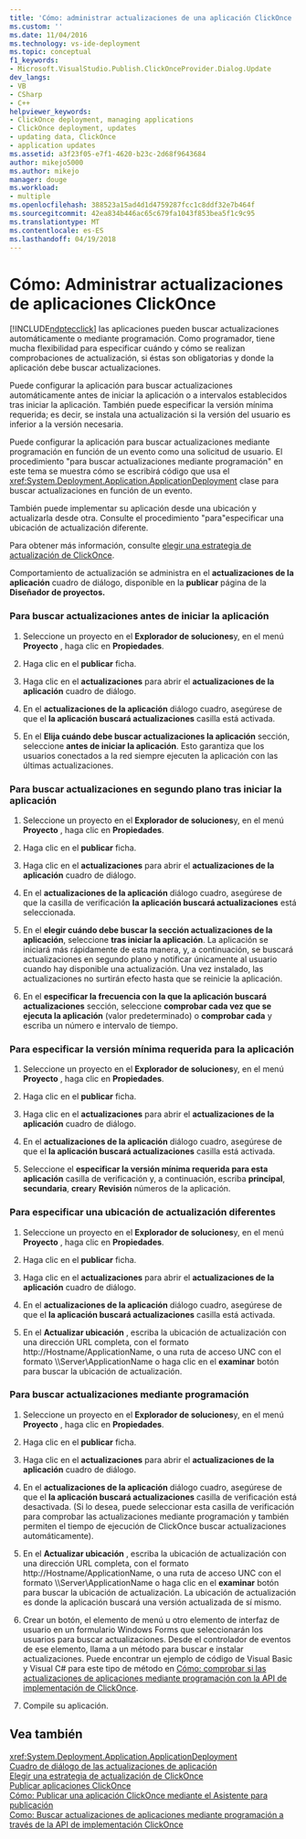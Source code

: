 ```yaml
---
title: 'Cómo: administrar actualizaciones de una aplicación ClickOnce | Documentos de Microsoft'
ms.custom: ''
ms.date: 11/04/2016
ms.technology: vs-ide-deployment
ms.topic: conceptual
f1_keywords:
- Microsoft.VisualStudio.Publish.ClickOnceProvider.Dialog.Update
dev_langs:
- VB
- CSharp
- C++
helpviewer_keywords:
- ClickOnce deployment, managing applications
- ClickOnce deployment, updates
- updating data, ClickOnce
- application updates
ms.assetid: a3f23f05-e7f1-4620-b23c-2d68f9643684
author: mikejo5000
ms.author: mikejo
manager: douge
ms.workload:
- multiple
ms.openlocfilehash: 388523a15ad4d1d4759287fcc1c8ddf32e7b464f
ms.sourcegitcommit: 42ea834b446ac65c679fa1043f853bea5f1c9c95
ms.translationtype: MT
ms.contentlocale: es-ES
ms.lasthandoff: 04/19/2018
---
```

# <a name="how-to-manage-updates-for-a-clickonce-application"></a>Cómo: Administrar actualizaciones de aplicaciones ClickOnce
[!INCLUDE[ndptecclick](../deployment/includes/ndptecclick_md.md)] las aplicaciones pueden buscar actualizaciones automáticamente o mediante programación. Como programador, tiene mucha flexibilidad para especificar cuándo y cómo se realizan comprobaciones de actualización, si éstas son obligatorias y donde la aplicación debe buscar actualizaciones.  
  
 Puede configurar la aplicación para buscar actualizaciones automáticamente antes de iniciar la aplicación o a intervalos establecidos tras iniciar la aplicación. También puede especificar la versión mínima requerida; es decir, se instala una actualización si la versión del usuario es inferior a la versión necesaria.  
  
 Puede configurar la aplicación para buscar actualizaciones mediante programación en función de un evento como una solicitud de usuario. El procedimiento "para buscar actualizaciones mediante programación" en este tema se muestra cómo se escribirá código que usa el <xref:System.Deployment.Application.ApplicationDeployment> clase para buscar actualizaciones en función de un evento.  
  
 También puede implementar su aplicación desde una ubicación y actualizarla desde otra. Consulte el procedimiento "para"especificar una ubicación de actualización diferente.  
  
 Para obtener más información, consulte [elegir una estrategia de actualización de ClickOnce](../deployment/choosing-a-clickonce-update-strategy.md).  
  
 Comportamiento de actualización se administra en el **actualizaciones de la aplicación** cuadro de diálogo, disponible en la **publicar** página de la **Diseñador de proyectos.**  
  
### <a name="to-check-for-updates-before-the-application-starts"></a>Para buscar actualizaciones antes de iniciar la aplicación  
  
1.  Seleccione un proyecto en el **Explorador de soluciones**y, en el menú **Proyecto** , haga clic en **Propiedades**.  
  
2.  Haga clic en el **publicar** ficha.  
  
3.  Haga clic en el **actualizaciones** para abrir el **actualizaciones de la aplicación** cuadro de diálogo.  
  
4.  En el **actualizaciones de la aplicación** diálogo cuadro, asegúrese de que el **la aplicación buscará actualizaciones** casilla está activada.  
  
5.  En el **Elija cuándo debe buscar actualizaciones la aplicación** sección, seleccione **antes de iniciar la aplicación**. Esto garantiza que los usuarios conectados a la red siempre ejecuten la aplicación con las últimas actualizaciones.  
  
### <a name="to-check-for-updates-in-the-background-after-the-application-starts"></a>Para buscar actualizaciones en segundo plano tras iniciar la aplicación  
  
1.  Seleccione un proyecto en el **Explorador de soluciones**y, en el menú **Proyecto** , haga clic en **Propiedades**.  
  
2.  Haga clic en el **publicar** ficha.  
  
3.  Haga clic en el **actualizaciones** para abrir el **actualizaciones de la aplicación** cuadro de diálogo.  
  
4.  En el **actualizaciones de la aplicación** diálogo cuadro, asegúrese de que la casilla de verificación **la aplicación buscará actualizaciones** está seleccionada.  
  
5.  En el **elegir cuándo debe buscar la sección actualizaciones de la aplicación**, seleccione **tras iniciar la aplicación**. La aplicación se iniciará más rápidamente de esta manera, y, a continuación, se buscará actualizaciones en segundo plano y notificar únicamente al usuario cuando hay disponible una actualización. Una vez instalado, las actualizaciones no surtirán efecto hasta que se reinicie la aplicación.  
  
6.  En el **especificar la frecuencia con la que la aplicación buscará actualizaciones** sección, seleccione **comprobar cada vez que se ejecuta la aplicación** (valor predeterminado) o **comprobar cada** y escriba un número e intervalo de tiempo.  
  
### <a name="to-specify-a-minimum-required-version-for-the-application"></a>Para especificar la versión mínima requerida para la aplicación  
  
1.  Seleccione un proyecto en el **Explorador de soluciones**y, en el menú **Proyecto** , haga clic en **Propiedades**.  
  
2.  Haga clic en el **publicar** ficha.  
  
3.  Haga clic en el **actualizaciones** para abrir el **actualizaciones de la aplicación** cuadro de diálogo.  
  
4.  En el **actualizaciones de la aplicación** diálogo cuadro, asegúrese de que el **la aplicación buscará actualizaciones** casilla está activada.  
  
5.  Seleccione el **especificar la versión mínima requerida para esta aplicación** casilla de verificación y, a continuación, escriba **principal**, **secundaria**, **crear**y  **Revisión** números de la aplicación.  
  
### <a name="to-specify-a-different-update-location"></a>Para especificar una ubicación de actualización diferentes  
  
1.  Seleccione un proyecto en el **Explorador de soluciones**y, en el menú **Proyecto** , haga clic en **Propiedades**.  
  
2.  Haga clic en el **publicar** ficha.  
  
3.  Haga clic en el **actualizaciones** para abrir el **actualizaciones de la aplicación** cuadro de diálogo.  
  
4.  En el **actualizaciones de la aplicación** diálogo cuadro, asegúrese de que el **la aplicación buscará actualizaciones** casilla está activada.  
  
5.  En el **Actualizar ubicación** , escriba la ubicación de actualización con una dirección URL completa, con el formato http://Hostname/ApplicationName, o una ruta de acceso UNC con el formato \\\Server\ApplicationName o haga clic en el **examinar** botón para buscar la ubicación de actualización.  
  
### <a name="to-check-for-updates-programmatically"></a>Para buscar actualizaciones mediante programación  
  
1.  Seleccione un proyecto en el **Explorador de soluciones**y, en el menú **Proyecto** , haga clic en **Propiedades**.  
  
2.  Haga clic en el **publicar** ficha.  
  
3.  Haga clic en el **actualizaciones** para abrir el **actualizaciones de la aplicación** cuadro de diálogo.  
  
4.  En el **actualizaciones de la aplicación** diálogo cuadro, asegúrese de que el **la aplicación buscará actualizaciones** casilla de verificación está desactivada. (Si lo desea, puede seleccionar esta casilla de verificación para comprobar las actualizaciones mediante programación y también permiten el tiempo de ejecución de ClickOnce buscar actualizaciones automáticamente).  
  
5.  En el **Actualizar ubicación** , escriba la ubicación de actualización con una dirección URL completa, con el formato http://Hostname/ApplicationName, o una ruta de acceso UNC con el formato \\\Server\ApplicationName o haga clic en el **examinar** botón para buscar la ubicación de actualización. La ubicación de actualización es donde la aplicación buscará una versión actualizada de sí mismo.  
  
6.  Crear un botón, el elemento de menú u otro elemento de interfaz de usuario en un formulario Windows Forms que seleccionarán los usuarios para buscar actualizaciones. Desde el controlador de eventos de ese elemento, llama a un método para buscar e instalar actualizaciones. Puede encontrar un ejemplo de código de Visual Basic y Visual C# para este tipo de método en [Cómo: comprobar si las actualizaciones de aplicaciones mediante programación con la API de implementación de ClickOnce](../deployment/how-to-check-for-application-updates-programmatically-using-the-clickonce-deployment-api.md).  
  
7.  Compile su aplicación.  
  
## <a name="see-also"></a>Vea también  
 <xref:System.Deployment.Application.ApplicationDeployment>   
 [Cuadro de diálogo de las actualizaciones de aplicación](http://msdn.microsoft.com/en-us/8eca8743-8e68-4d04-bfd5-4dc0a9b2934f)   
 [Elegir una estrategia de actualización de ClickOnce](../deployment/choosing-a-clickonce-update-strategy.md)   
 [Publicar aplicaciones ClickOnce](../deployment/publishing-clickonce-applications.md)   
 [Cómo: Publicar una aplicación ClickOnce mediante el Asistente para publicación](../deployment/how-to-publish-a-clickonce-application-using-the-publish-wizard.md)   
 [Como: Buscar actualizaciones de aplicaciones mediante programación a través de la API de implementación ClickOnce](../deployment/how-to-check-for-application-updates-programmatically-using-the-clickonce-deployment-api.md)